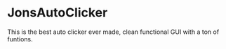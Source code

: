 # JonsAutoClicker
This is the best auto clicker ever made, clean functional GUI with a ton of funtions.

